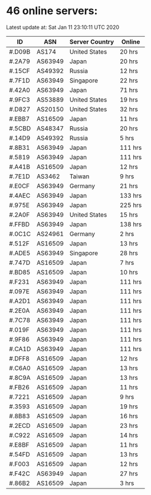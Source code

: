 # 46 online servers:

Latest update at: Sat Jan 11 23:10:11 UTC 2020

| ID | ASN | Server Country | Online |
| -- | --- | -------------- | ------ |
| #.D09B | AS174 | United States | 20 hrs |
| #.2A79 | AS63949 | Japan | 20 hrs |
| #.15CF | AS49392 | Russia | 12 hrs |
| #.7F1D | AS63949 | Singapore | 22 hrs |
| #.42A0 | AS63949 | Japan | 71 hrs |
| #.9FC3 | AS53889 | United States | 19 hrs |
| #.D827 | AS20150 | United States | 32 hrs |
| #.EBB7 | AS16509 | Japan | 11 hrs |
| #.5CBD | AS48347 | Russia | 20 hrs |
| #.14D9 | AS49392 | Russia | 5 hrs |
| #.8B31 | AS63949 | Japan | 111 hrs |
| #.5819 | AS63949 | Japan | 111 hrs |
| #.A41B | AS16509 | Japan | 12 hrs |
| #.7E1D | AS3462 | Taiwan | 9 hrs |
| #.E0CF | AS63949 | Germany | 21 hrs |
| #.4AEC | AS63949 | Japan | 133 hrs |
| #.975E | AS63949 | Japan | 225 hrs |
| #.2A0F | AS63949 | United States | 15 hrs |
| #.FFBD | AS63949 | Japan | 138 hrs |
| #.0C1C | AS24961 | Germany | 2 hrs |
| #.512F | AS16509 | Japan | 13 hrs |
| #.ADE5 | AS63949 | Singapore | 28 hrs |
| #.747D | AS16509 | Japan | 7 hrs |
| #.BD85 | AS16509 | Japan | 10 hrs |
| #.F231 | AS63949 | Japan | 111 hrs |
| #.097E | AS63949 | Japan | 111 hrs |
| #.A2D1 | AS63949 | Japan | 111 hrs |
| #.2E0A | AS63949 | Japan | 111 hrs |
| #.7C78 | AS63949 | Japan | 111 hrs |
| #.019F | AS63949 | Japan | 111 hrs |
| #.9F86 | AS63949 | Japan | 111 hrs |
| #.CA1D | AS63949 | Japan | 111 hrs |
| #.DFF8 | AS16509 | Japan | 12 hrs |
| #.C6A0 | AS16509 | Japan | 13 hrs |
| #.8C9A | AS16509 | Japan | 13 hrs |
| #.FB26 | AS16509 | Japan | 11 hrs |
| #.7221 | AS16509 | Japan | 9 hrs |
| #.3593 | AS16509 | Japan | 19 hrs |
| #.8B83 | AS16509 | Japan | 16 hrs |
| #.2ECD | AS16509 | Japan | 23 hrs |
| #.C922 | AS16509 | Japan | 14 hrs |
| #.E8BF | AS16509 | Japan | 11 hrs |
| #.54FD | AS16509 | Japan | 13 hrs |
| #.F003 | AS16509 | Japan | 12 hrs |
| #.F42C | AS63949 | Japan | 27 hrs |
| #.86B2 | AS16509 | Japan | 3 hrs |

